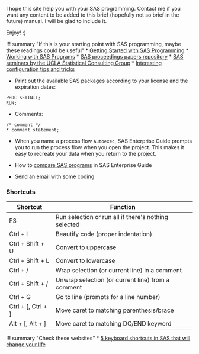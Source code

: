 I hope this site help you with your SAS programming.
Contact me if you want any content to be added to this brief (hopefully not so brief in the future) manual. 
I will be glad to include it.

Enjoy! :)

!!! summary "If this is your starting point with SAS programming, maybe these readings could be useful"
    * [Getting Started with SAS Programming](https://support.sas.com/edu/OLTRN/ECPRG193/m411/m411_5_a_sum.htm)
    * [Working with SAS Programs](https://support.sas.com/edu/OLTRN/ECPRG193/m412/m412_3_a_sum.htm)
    * [SAS proceedings papers repository](https://www.lexjansen.com/cgi-bin/saspapers_query.php)
    * [SAS seminars by the UCLA Statistical Consulting Group](https://stats.idre.ucla.edu/other/mult-pkg/seminars/#SAS)
    * [Interesting configuration tips and tricks](http://support.sas.com/resources/papers/proceedings14/SAS331-2014.pdf)

* Print out the available SAS packages according to your license and the expiration dates: 

``` sas
PROC SETINIT; 
RUN;
```

* Comments:

``` sas
/* comment */
* comment statement;
```

* When you name a process flow `Autoexec`, SAS Enterprise Guide prompts you to run the process flow when you open the project. This makes it easy to recreate your data when you return to the project.

* How to [compare SAS programs](http://blogs.sas.com/content/sasdummy/2015/04/03/compare-sas-programs-in-sas-enterprise-guide/) in SAS Enterprise Guide

* Send an [email](http://support.sas.com/documentation/cdl/en/lestmtsref/63323/HTML/default/viewer.htm#n0ig2krarrz6vtn1aw9zzvtez4qo.htm) with some coding

### Shortcuts

| Shortcut | Function |
|----------|----------|
| F3 | Run selection or run all if there's nothing selected |
| Ctrl + I | Beautify code (proper indentation) |
| Ctrl + Shift + U | Convert to uppercase |
| Ctrl + Shift + L | Convert to lowercase |
| Ctrl + / | Wrap selection (or current line) in a comment |
| Ctrl + Shift + / | Unwrap selection (or current line) from a comment | 
| Ctrl + G | Go to line (prompts for a line number) |
| Ctrl + [, Ctrl + ] | Move caret to matching parenthesis/brace |
| Alt + [, Alt + ] | Move caret to matching DO/END keyword |

!!! summary "Check these websites"
    * [5 keyboard shortcuts in SAS that will change your life](http://blogs.sas.com/content/sasdummy/2013/10/29/five-keyboard-shortcuts/)

